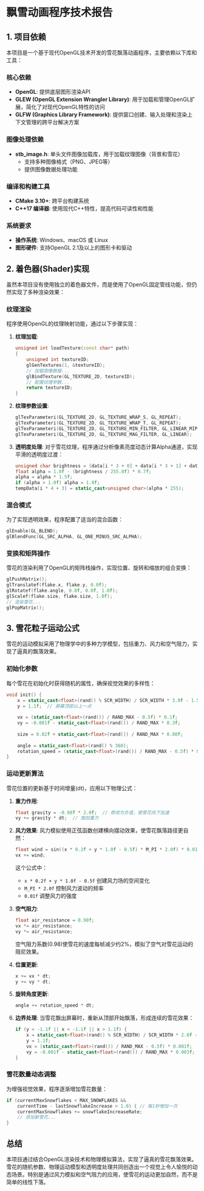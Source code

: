 # 飘雪动画程序技术报告

## 1. 项目依赖

本项目是一个基于现代OpenGL技术开发的雪花飘落动画程序，主要依赖以下库和工具：

### 核心依赖

- **OpenGL**: 提供底层图形渲染API
- **GLEW (OpenGL Extension Wrangler Library)**: 用于加载和管理OpenGL扩展，简化了对现代OpenGL特性的访问
- **GLFW (Graphics Library Framework)**: 提供窗口创建、输入处理和渲染上下文管理的跨平台解决方案

### 图像处理依赖

- **stb_image.h**: 单头文件图像加载库，用于加载纹理图像（背景和雪花）
  - 支持多种图像格式（PNG、JPEG等）
  - 提供图像数据处理功能

### 编译和构建工具

- **CMake 3.10+**: 跨平台构建系统
- **C++17 编译器**: 使用现代C++特性，提高代码可读性和性能

### 系统要求

- **操作系统**: Windows、macOS 或 Linux
- **图形硬件**: 支持OpenGL 2.1及以上的图形卡和驱动

## 2. 着色器(Shader)实现

虽然本项目没有使用独立的着色器文件，而是使用了OpenGL固定管线功能，但仍然实现了多种渲染效果：

### 纹理渲染

程序使用OpenGL的纹理映射功能，通过以下步骤实现：

1. **纹理加载**:
   ```cpp
   unsigned int loadTexture(const char* path)
   {
       unsigned int textureID;
       glGenTextures(1, &textureID);
       // 加载图像数据...
       glBindTexture(GL_TEXTURE_2D, textureID);
       // 配置纹理参数...
       return textureID;
   }
   ```

2. **纹理参数设置**:
   ```cpp
   glTexParameteri(GL_TEXTURE_2D, GL_TEXTURE_WRAP_S, GL_REPEAT);
   glTexParameteri(GL_TEXTURE_2D, GL_TEXTURE_WRAP_T, GL_REPEAT);
   glTexParameteri(GL_TEXTURE_2D, GL_TEXTURE_MIN_FILTER, GL_LINEAR_MIPMAP_LINEAR);
   glTexParameteri(GL_TEXTURE_2D, GL_TEXTURE_MAG_FILTER, GL_LINEAR);
   ```

3. **透明度处理**:
   对于雪花纹理，程序通过分析像素亮度动态计算Alpha通道，实现平滑的透明度过渡：
   ```cpp
   unsigned char brightness = (data[i * 3 + 0] + data[i * 3 + 1] + data[i * 3 + 2]) / 3;
   float alpha = 1.0f - (brightness / 255.0f) * 0.7f;
   alpha = alpha * 1.5f;
   if (alpha > 1.0f) alpha = 1.0f;
   tempData[i * 4 + 3] = static_cast<unsigned char>(alpha * 255);
   ```

### 混合模式

为了实现透明效果，程序配置了适当的混合函数：
```cpp
glEnable(GL_BLEND);
glBlendFunc(GL_SRC_ALPHA, GL_ONE_MINUS_SRC_ALPHA);
```

### 变换和矩阵操作

雪花的渲染利用了OpenGL的矩阵栈操作，实现位置、旋转和缩放的组合变换：
```cpp
glPushMatrix();
glTranslatef(flake.x, flake.y, 0.0f);
glRotatef(flake.angle, 0.0f, 0.0f, 1.0f);
glScalef(flake.size, flake.size, 1.0f);
// 渲染雪花...
glPopMatrix();
```

## 3. 雪花粒子运动公式

雪花的运动模拟采用了物理学中的多种力学模型，包括重力、风力和空气阻力，实现了逼真的飘落效果。

### 初始化参数

每个雪花在初始化时获得随机的属性，确保视觉效果的多样性：
```cpp
void init() {
    x = static_cast<float>(rand() % SCR_WIDTH) / SCR_WIDTH * 3.0f - 1.5f;
    y = 1.1f;  // 屏幕顶部以上一点
    
    vx = (static_cast<float>(rand()) / RAND_MAX - 0.5f) * 0.1f;
    vy = -0.001f - static_cast<float>(rand()) / RAND_MAX * 0.3f;
    
    size = 0.02f + static_cast<float>(rand()) / RAND_MAX * 0.08f;
    
    angle = static_cast<float>(rand() % 360);
    rotation_speed = (static_cast<float>(rand()) / RAND_MAX - 0.5f) * 0.5f;
}
```

### 运动更新算法

雪花位置的更新基于时间增量(dt)，应用以下物理公式：

1. **重力作用**:
   ```cpp
   float gravity = -0.98f * 2.0f;  // 修改为负值，使雪花向下加速
   vy += gravity * dt;  // 施加重力
   ```

2. **风力效果**:
   风力模拟使用正弦函数创建横向摆动效果，使雪花飘落路径更自然：
   ```cpp
   float wind = sin((x * 0.2f + y * 1.0f - 0.5f) * M_PI * 2.0f) * 0.01f;
   vx += wind;
   ```
   
   这个公式中：
   - `x * 0.2f + y * 1.0f - 0.5f` 创建风力场的空间变化
   - `M_PI * 2.0f` 控制风力波动的频率
   - `0.01f` 调整风力的强度

3. **空气阻力**:
   ```cpp
   float air_resistance = 0.98f;
   vx *= air_resistance;
   vy *= air_resistance;
   ```
   空气阻力系数(0.98)使雪花的速度每帧减少约2%，模拟了空气对雪花运动的阻尼效果。

4. **位置更新**:
   ```cpp
   x += vx * dt;
   y += vy * dt;
   ```

5. **旋转角度更新**:
   ```cpp
   angle += rotation_speed * dt;
   ```

6. **边界处理**:
   当雪花飘出屏幕时，重新从顶部开始飘落，形成连续的雪花效果：
   ```cpp
   if (y < -1.1f || x < -1.1f || x > 1.1f) {
       x = static_cast<float>(rand() % SCR_WIDTH) / SCR_WIDTH * 2.0f - 1.0f;
       y = 1.1f;
       vx = (static_cast<float>(rand()) / RAND_MAX - 0.5f) * 0.001f;
       vy = -0.001f - static_cast<float>(rand()) / RAND_MAX * 0.003f;
   }
   ```

### 雪花数量动态调整

为增强视觉效果，程序逐渐增加雪花数量：
```cpp
if (currentMaxSnowflakes < MAX_SNOWFLAKES && 
    currentTime - lastSnowflakeIncrease > 1.0) { // 每1秒增加一次
    currentMaxSnowflakes += snowflakeIncreaseRate;
    // 添加新雪花...
}
```

## 总结

本项目通过结合OpenGL渲染技术和物理模拟算法，实现了逼真的雪花飘落效果。雪花的随机参数、物理运动模型和透明度处理共同创造出一个视觉上令人愉悦的动态场景。特别是通过风力模拟和空气阻力的应用，使雪花的运动更加自然，而不是简单的线性下落。 